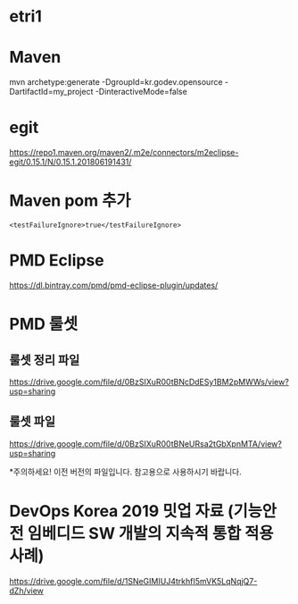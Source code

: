 # etri1

# Maven
mvn archetype:generate -DgroupId=kr.godev.opensource -DartifactId=my_project -DinteractiveMode=false


# egit
https://repo1.maven.org/maven2/.m2e/connectors/m2eclipse-egit/0.15.1/N/0.15.1.201806191431/

# Maven pom 추가
```
<testFailureIgnore>true</testFailureIgnore>
```

# PMD Eclipse 
https://dl.bintray.com/pmd/pmd-eclipse-plugin/updates/

# PMD 룰셋
## 룰셋 정리 파일
https://drive.google.com/file/d/0BzSIXuR00tBNcDdESy1BM2pMWWs/view?usp=sharing

## 룰셋 파일
https://drive.google.com/file/d/0BzSIXuR00tBNeURsa2tGbXpnMTA/view?usp=sharing

*주의하세요! 이전 버전의 파일입니다. 참고용으로 사용하시기 바랍니다.

# DevOps Korea 2019 밋업 자료 (기능안전 임베디드 SW 개발의 지속적 통합 적용 사례)
https://drive.google.com/file/d/1SNeGIMIUJ4trkhfI5mVK5LqNqjQ7-dZh/view
